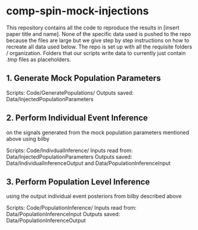# comp-spin-mock-injections

This repository contains all the code to reproduce the results in [insert paper title and name]. None of the specific data used is pushed to the repo because the files are large but we give step by step instructions on how to recreate all data used below. The repo is set up with all the requisite folders / organization. Folders that our scripts write data to currently just contain .tmp files as placeholders. 

## 1. Generate Mock Population Parameters 

Scripts: Code/GeneratePopulations/
Outputs saved: Data/InjectedPopulationParameters

## 2. Perform Individual Event Inference 

on the signals generated from the mock population parameters mentioned above using bilby

Scripts: Code/IndivdualInference/
Inputs read from: Data/InjectedPopulationParameters
Outputs saved: Data/IndividualInferenceOutput and Data/PopulationInferenceInput

## 3. Perform Population Level Inference

using the output individual event posteriors from bilby described above

Scripts: Code/PopulationInference/
Inputs read from: Data/PopulationInferenceInput
Outputs saved: Data/PopulationInferenceOutput
